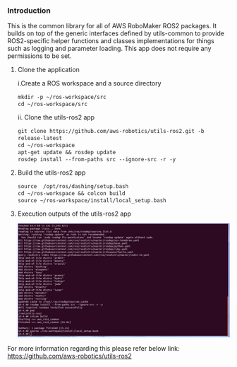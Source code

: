 ### Introduction
This is the common library for all of AWS RoboMaker ROS2 packages. It builds on top of the generic interfaces defined by utils-common to provide ROS2-specific helper functions and classes implementations for things such as logging and parameter loading.
This app does not require any permissions to be set.

1. Clone the application

    i.Create a ROS workspace and a source directory
    ```
    mkdir -p ~/ros-workspace/src 
    cd ~/ros-workspace/src
    ```
    ii. Clone the utils-ros2 app
    ```
    git clone https://github.com/aws-robotics/utils-ros2.git -b release-latest
    cd ~/ros-workspace 
    apt-get update && rosdep update
    rosdep install --from-paths src --ignore-src -r -y

    ```
2. Build the utils-ros2 app
    ```
    source  /opt/ros/dashing/setup.bash
    cd ~/ros-workspace && colcon build
    source ~/ros-workspace/install/local_setup.bash
    ```
3. Execution outputs of the utils-ros2 app
    
    ![AWS Dashboard](image/Utils_Screenshot_1.PNG)

For more information regarding this please refer below link:
https://github.com/aws-robotics/utils-ros2




